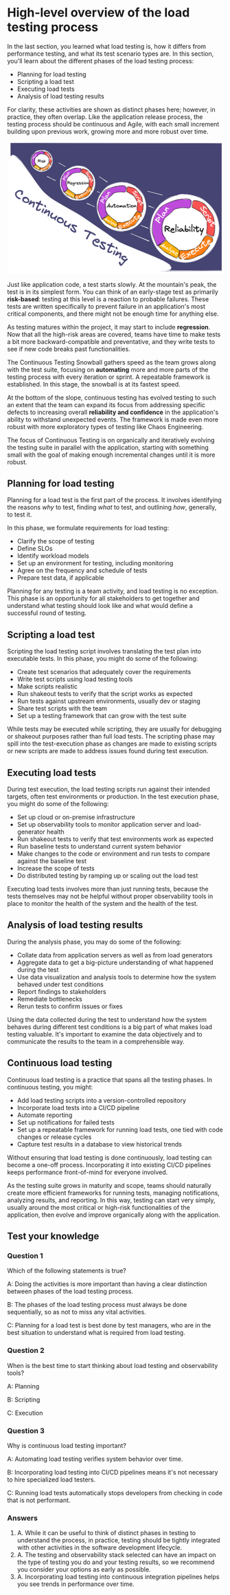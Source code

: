# High-level overview of the load testing process

In the last section, you learned what load testing is, how it differs from performance testing, and what its test scenario types are. In this section, you'll learn about the different phases of the load testing process:

- Planning for load testing
- Scripting a load test
- Executing load tests
- Analysis of load testing results

For clarity, these activities are shown as distinct phases here; however, in practice, they often overlap. Like the application release process, the testing process should be continuous and Agile, with each small increment building upon previous work, growing more and more robust over time.

![Continuous Testing Snowball](../../images/continuous-testing-snowball.png)


Just like application code, a test starts slowly. At the mountain's peak, the test is in its simplest form. You can think of an early-stage test as primarily **risk-based**: testing at this level is a reaction to probable failures. These tests are written specifically to prevent failure in an application's most critical components, and there might not be enough time for anything else.

As testing matures within the project, it may start to include **regression**. Now that all the high-risk areas are covered, teams have time to make tests a bit more backward-compatible and preventative, and they write tests to see if new code breaks past functionalities.

The Continuous Testing Snowball gathers speed as the team grows along with the test suite, focusing on **automating** more and more parts of the testing process with every iteration or sprint. A repeatable framework is established. In this stage, the snowball is at its fastest speed.

At the bottom of the slope, continuous testing has evolved testing to such an extent that the team can expand its focus from addressing specific defects to increasing overall **reliability and confidence** in the application's ability to withstand unexpected events. The framework is made even more robust with more exploratory types of testing like Chaos Engineering.

The focus of Continuous Testing is on organically and iteratively evolving the testing suite in parallel with the application, starting with something small with the goal of making enough incremental changes until it is more robust.


## Planning for load testing

Planning for a load test is the first part of the process. It involves identifying the reasons _why_ to test, finding _what_ to test, and outlining _how_, generally, to test it.

In this phase, we formulate requirements for load testing:
- Clarify the scope of testing
- Define SLOs
- Identify workload models
- Set up an environment for testing, including monitoring
- Agree on the frequency and schedule of tests
- Prepare test data, if applicable

Planning for any testing is a team activity, and load testing is no exception. This phase is an opportunity for all stakeholders to get together and understand what testing should look like and what would define a successful round of testing.

## Scripting a load test

Scripting the load testing script involves translating the test plan into executable tests. In this phase, you might do some of the following:
- Create test scenarios that adequately cover the requirements
- Write test scripts using load testing tools
- Make scripts realistic
- Run shakeout tests to verify that the script works as expected
- Run tests against upstream environments, usually dev or staging
- Share test scripts with the team
- Set up a testing framework that can grow with the test suite

While tests may be executed while scripting, they are usually for debugging or shakeout purposes rather than full load tests. The scripting phase may spill into the test-execution phase as changes are made to existing scripts or new scripts are made to address issues found during test execution.

## Executing load tests

During test execution, the load testing scripts run against their intended targets, often test environments or production. In the test execution phase, you might do some of the following:
- Set up cloud or on-premise infrastructure
- Set up observability tools to monitor application server and load-generator health
- Run shakeout tests to verify that test environments work as expected
- Run baseline tests to understand current system behavior
- Make changes to the code or environment and run tests to compare against the baseline test
- Increase the scope of tests
- Do distributed testing by ramping up or scaling out the load test

Executing load tests involves more than just running tests, because the tests themselves may not be helpful without proper observability tools in place to monitor the health of the system and the health of the test.

## Analysis of load testing results

During the analysis phase, you may do some of the following:
- Collate data from application servers as well as from load generators
- Aggregate data to get a big-picture understanding of what happened during the test
- Use data visualization and analysis tools to determine how the system behaved under test conditions
- Report findings to stakeholders
- Remediate bottlenecks
- Rerun tests to confirm issues or fixes

Using the data collected during the test to understand how the system behaves during different test conditions is a big part of what makes load testing valuable. It's important to examine the data objectively and to communicate the results to the team in a comprehensible way.

## Continuous load testing

Continuous load testing is a practice that spans all the testing phases. In continuous testing, you might:
- Add load testing scripts into a version-controlled repository
- Incorporate load tests into a CI/CD pipeline
- Automate reporting
- Set up notifications for failed tests
- Set up a repeatable framework for running load tests, one tied with code changes or release cycles
- Capture test results in a database to view historical trends

Without ensuring that load testing is done continuously, load testing can become a one-off process. Incorporating it into existing CI/CD pipelines keeps performance front-of-mind for everyone involved.

As the testing suite grows in maturity and scope, teams should naturally create more efficient frameworks for running tests, managing notifications, analyzing results, and reporting. In this way, testing can start very simply, usually around the most critical or high-risk functionalities of the application, then evolve and improve organically along with the application.

## Test your knowledge

### Question 1

Which of the following statements is true?

A: Doing the activities is more important than having a clear distinction between phases of the load testing process.

B: The phases of the load testing process must always be done sequentially, so as not to miss any vital activities.

C: Planning for a load test is best done by test managers, who are in the best situation to understand what is required from load testing.

### Question 2

When is the best time to start thinking about load testing and observability tools?

A: Planning

B: Scripting

C: Execution

### Question 3

Why is continuous load testing important?

A: Automating load testing verifies system behavior over time.

B: Incorporating load testing into CI/CD pipelines means it's not necessary to hire specialized load testers.

C: Running load tests automatically stops developers from checking in code that is not performant.

### Answers

1. A. While it can be useful to think of distinct phases in testing to understand the process, in practice, testing should be tightly integrated with other activities in the software development lifecycle.
2. A. The testing and observability stack selected can have an impact on the type of testing you do and your testing results, so we recommend you consider your options as early as possible.
3. A. Incorporating load testing into continuous integration pipelines helps you see trends in performance over time.

